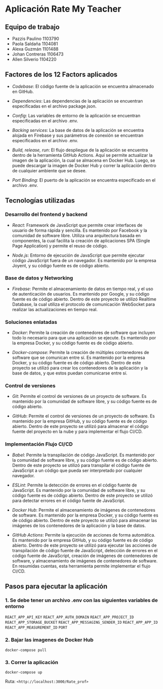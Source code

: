 # Aplicación Rate My Teacher

## Equipo de trabajo

- Pazzis Paulino 1103790
- Paola Saldaña 1104081
- Alexa Guzmán 1101488
- Johan Contreras 1106473
- Allen Silverio 1104220

## Factores de los 12 Factors aplicados

- *Codebase*: El código fuente de la aplicación se encuentra almacenado en GitHub.

- *Dependencies*: Las dependencias de la aplicación se encuentran especificadas en el archivo package.json.

- *Config*: Las variables de entorno de la aplicación se encuentran especificadas en el archivo .env.

- *Backing services*: La base de datos de la aplicación se encuentra alojada en Firebase y sus parámetros de conexión se encuentran especificados en el archivo .env.

- *Build, release, run*: El flujo despliegue de la aplicación se encuentra dentro de la herramienta GitHub Actions. Aquí se permite actualizar la imagen de la aplicación, la cual se almacena en Docker Hub. Luego, se puede descargar la imagen de Docker Hub y correr la aplicación dentro de cualquier ambiente que se desee.

- *Port Binding*: El puerto de la aplicación se encuentra especificado en el archivo .env.

## Tecnologías utilizadas

### Desarrollo del frontend y backend

- *React*: Framework de JavaScript que permite crear interfaces de usuario de forma rápida y sencilla. Es mantenido por Facebook y la comunidad de software libre. Utiliza una arquitectura basada en componentes, la cual facilita la creación de aplicaciones SPA (Single Page Application) y permite el reuso de código.

- *Node.js*: Entorno de ejecución de JavaScript que permite ejecutar código JavaScript fuera de un navegador. Es mantenido por la empresa Joyent, y su código fuente es de código abierto.

### Base de datos y Networking

- *Firebase*: Permite el almacenamiento de datos en tiempo real, y el uso de autenticación de usuarios. Es mantenido por Google, y su código fuente es de código abierto. Dentro de este proyecto se utilizó Realtime Database, la cual utiliza el protocolo de comunicación WebSocket para realizar las actualizaciones en tiempo real.

### Soluciones enlatadas

- *Docker*: Permite la creación de contenedores de software que incluyen todo lo necesario para que una aplicación se ejecute. Es mantenido por la empresa Docker, y su código fuente es de código abierto.

- *Docker-compose*: Permite la creación de múltiples contenedores de software que se comunican entre sí. Es mantenido por la empresa Docker, y su código fuente es de código abierto. Dentro de este proyecto se utilizó para crear los contenedores de la aplicación y la base de datos, y que estos puedan comunicarse entre sí.

### Control de versiones

- *Git*: Permite el control de versiones de un proyecto de software. Es mantenido por la comunidad de software libre, y su código fuente es de código abierto.

- *GitHub*: Permite el control de versiones de un proyecto de software. Es mantenido por la empresa GitHub, y su código fuente es de código abierto. Dentro de este proyecto se utilizó para almacenar el código fuente del proyecto en la nube y para implementar el flujo CI/CD.

### Implementación Flujo CI/CD

- *Babel*: Permite la transpilación de código JavaScript. Es mantenido por la comunidad de software libre, y su código fuente es de código abierto. Dentro de este proyecto se utilizó para transpilar el código fuente de JavaScript a un código que pueda ser interpretado por cualquier navegador.

- *ESLint*: Permite la detección de errores en el código fuente de JavaScript. Es mantenido por la comunidad de software libre, y su código fuente es de código abierto. Dentro de este proyecto se utilizó para detectar errores en el código fuente de JavaScript.

- *Docker Hub*: Permite el almacenamiento de imágenes de contenedores de software. Es mantenido por la empresa Docker, y su código fuente es de código abierto. Dentro de este proyecto se utilizó para almacenar las imágenes de los contenedores de la aplicación y la base de datos.

- *GitHub Actions*: Permite la ejecución de acciones de forma automática. Es mantenido por la empresa GitHub, y su código fuente es de código abierto. Dentro de este proyecto se utilizó para ejecutar las acciones de transpilación de código fuente de JavaScript, detección de errores en el código fuente de JavaScript, creación de imágenes de contenedores de software, y almacenamiento de imágenes de contenedores de software. En resumidas cuentas, esta herramienta permite implementar el flujo CI/CD.

## Pasos para ejecutar la aplicación

### 1. Se debe tener un archivo .env con las siguientes variables de entorno

`REACT_APP_API_KEY`
`REACT_APP_AUTH_DOMAIN`
`REACT_APP_PROJECT_ID`
`REACT_APP_STORAGE_BUCKET`
`REACT_APP_MESSAGING_SENDER_ID`
`REACT_APP_APP_ID`
`REACT_APP_MEASUREMENT_ID`
`PORT`

### 2. Bajar las imagenes de Docker Hub

`docker-compose pull`

### 3. Correr la aplicación

`docker-compose up`

Ruta: `<http://localhost:3000/Rate_prof>`
